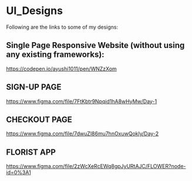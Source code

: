 # UI_Designs

Following are the links to some of my designs:

## Single Page Responsive Website (without using any existing frameworks):
https://codepen.io/ayushi1011/pen/WNZzXom

## SIGN-UP PAGE
https://www.figma.com/file/7FtKbtr9Npqid1hA8wHyMw/Day-1

## CHECKOUT PAGE
https://www.figma.com/file/7dwuZl86mu7hnOxuwQokly/Day-2

## FLORIST APP
https://www.figma.com/file/2zWcXeRcEWq8gpJyURtAJC/FLOWER?node-id=0%3A1

